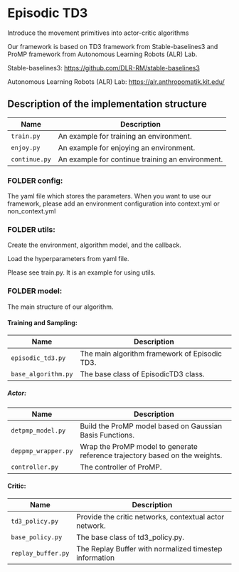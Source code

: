 # Episodic TD3

Introduce the movement primitives into actor-critic algorithms

Our framework is based on TD3 framework from Stable-baselines3 and ProMP framework from Autonomous Learning Robots (ALR) Lab.

Stable-baselines3: https://github.com/DLR-RM/stable-baselines3

Autonomous Learning Robots (ALR) Lab: https://alr.anthropomatik.kit.edu/

## Description of the implementation structure
| Name          | Description                                      |
|---------------|--------------------------------------------------|
| `train.py`    | An example for training an environment.          |
| `enjoy.py`    | An example for enjoying an environment.          |
| `continue.py` | An example for continue training an environment. |



### FOLDER config:

The yaml file which stores the parameters. When you want to use our framework, please add an environment configuration into context.yml or non_context.yml

### FOLDER utils: 
Create the environment, algorithm model, and the callback.

Load the hyperparameters from yaml file.

Please see train.py. It is an example for using utils.

### FOLDER model:
The main structure of our algorithm.

#### Training and Sampling:

| Name                | Description                                            |
|---------------------|--------------------------------------------------------|
| `episodic_td3.py`   | The main algorithm framework of Episodic TD3.          |
| `base_algorithm.py` | The base class of EpisodicTD3 class. |


##### Actor:

| Name                | Description                                                                 |
|---------------------|-----------------------------------------------------------------------------|
| `detpmp_model.py`   | Build the ProMP model based on Gaussian Basis Functions.                    |
| `deppmp_wrapper.py` | Wrap the ProMP model to generate reference trajectory based on the weights. |
| `controller.py`     | The controller of ProMP.                                                    |                                                   |            


#### Critic:

| Name                | Description                                                           |
|---------------------|-----------------------------------------------------------------------|
| `td3_policy.py`   | Provide the critic networks, contextual actor network. |
| `base_policy.py` | The base class of td3_policy.py.                              |
| `replay_buffer.py`     | The Replay Buffer with normalized timestep information                                          |                                                   |            
